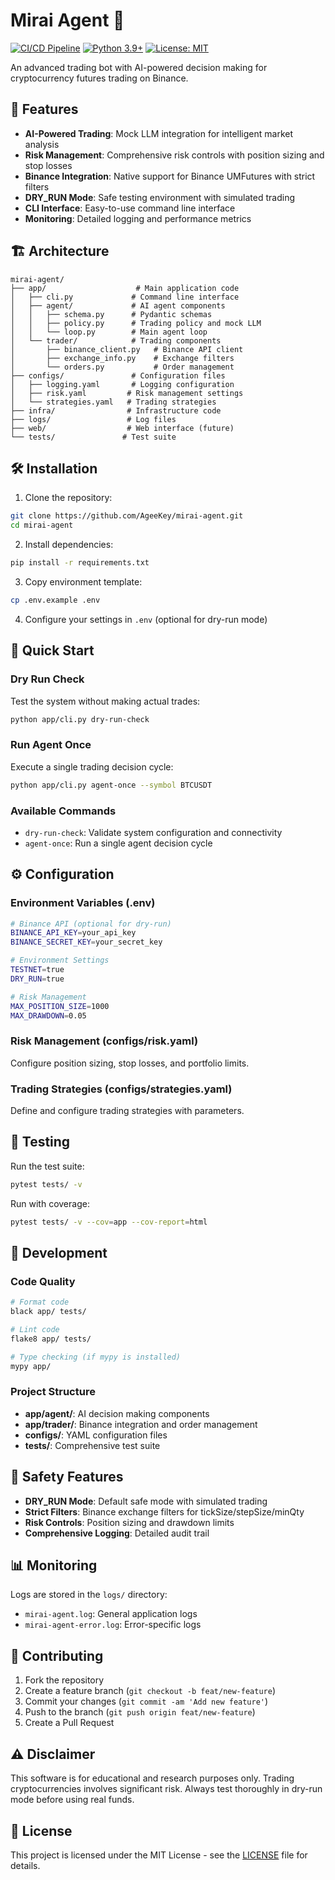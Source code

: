 # Mirai Agent 🤖

[![CI/CD Pipeline](https://github.com/AgeeKey/mirai-agent/actions/workflows/ci.yml/badge.svg)](https://github.com/AgeeKey/mirai-agent/actions/workflows/ci.yml)
[![Python 3.9+](https://img.shields.io/badge/python-3.9+-blue.svg)](https://www.python.org/downloads/)
[![License: MIT](https://img.shields.io/badge/License-MIT-yellow.svg)](https://opensource.org/licenses/MIT)

An advanced trading bot with AI-powered decision making for cryptocurrency futures trading on Binance.

## 🚀 Features

- **AI-Powered Trading**: Mock LLM integration for intelligent market analysis
- **Risk Management**: Comprehensive risk controls with position sizing and stop losses
- **Binance Integration**: Native support for Binance UMFutures with strict filters
- **DRY_RUN Mode**: Safe testing environment with simulated trading
- **CLI Interface**: Easy-to-use command line interface
- **Monitoring**: Detailed logging and performance metrics

## 🏗️ Architecture

```
mirai-agent/
├── app/                    # Main application code
│   ├── cli.py             # Command line interface
│   ├── agent/             # AI agent components
│   │   ├── schema.py      # Pydantic schemas
│   │   ├── policy.py      # Trading policy and mock LLM
│   │   └── loop.py        # Main agent loop
│   └── trader/            # Trading components
│       ├── binance_client.py   # Binance API client
│       ├── exchange_info.py    # Exchange filters
│       └── orders.py           # Order management
├── configs/               # Configuration files
│   ├── logging.yaml       # Logging configuration
│   ├── risk.yaml         # Risk management settings
│   └── strategies.yaml   # Trading strategies
├── infra/                # Infrastructure code
├── logs/                 # Log files
├── web/                  # Web interface (future)
└── tests/               # Test suite
```

## 🛠️ Installation

1. Clone the repository:
```bash
git clone https://github.com/AgeeKey/mirai-agent.git
cd mirai-agent
```

2. Install dependencies:
```bash
pip install -r requirements.txt
```

3. Copy environment template:
```bash
cp .env.example .env
```

4. Configure your settings in `.env` (optional for dry-run mode)

## 🎯 Quick Start

### Dry Run Check
Test the system without making actual trades:
```bash
python app/cli.py dry-run-check
```

### Run Agent Once
Execute a single trading decision cycle:
```bash
python app/cli.py agent-once --symbol BTCUSDT
```

### Available Commands
- `dry-run-check`: Validate system configuration and connectivity
- `agent-once`: Run a single agent decision cycle

## ⚙️ Configuration

### Environment Variables (.env)
```bash
# Binance API (optional for dry-run)
BINANCE_API_KEY=your_api_key
BINANCE_SECRET_KEY=your_secret_key

# Environment Settings
TESTNET=true
DRY_RUN=true

# Risk Management
MAX_POSITION_SIZE=1000
MAX_DRAWDOWN=0.05
```

### Risk Management (configs/risk.yaml)
Configure position sizing, stop losses, and portfolio limits.

### Trading Strategies (configs/strategies.yaml)
Define and configure trading strategies with parameters.

## 🧪 Testing

Run the test suite:
```bash
pytest tests/ -v
```

Run with coverage:
```bash
pytest tests/ -v --cov=app --cov-report=html
```

## 🔧 Development

### Code Quality
```bash
# Format code
black app/ tests/

# Lint code
flake8 app/ tests/

# Type checking (if mypy is installed)
mypy app/
```

### Project Structure
- **app/agent/**: AI decision making components
- **app/trader/**: Binance integration and order management
- **configs/**: YAML configuration files
- **tests/**: Comprehensive test suite

## 🚦 Safety Features

- **DRY_RUN Mode**: Default safe mode with simulated trading
- **Strict Filters**: Binance exchange filters for tickSize/stepSize/minQty
- **Risk Controls**: Position sizing and drawdown limits
- **Comprehensive Logging**: Detailed audit trail

## 📊 Monitoring

Logs are stored in the `logs/` directory:
- `mirai-agent.log`: General application logs
- `mirai-agent-error.log`: Error-specific logs

## 🤝 Contributing

1. Fork the repository
2. Create a feature branch (`git checkout -b feat/new-feature`)
3. Commit your changes (`git commit -am 'Add new feature'`)
4. Push to the branch (`git push origin feat/new-feature`)
5. Create a Pull Request

## ⚠️ Disclaimer

This software is for educational and research purposes only. Trading cryptocurrencies involves significant risk. Always test thoroughly in dry-run mode before using real funds.

## 📄 License

This project is licensed under the MIT License - see the [LICENSE](LICENSE) file for details.